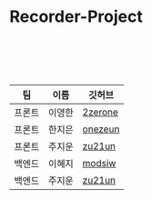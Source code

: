 # Recorder-Project




<br>
<br>
<br>
<br>

|팀|이름|깃허브|
|------|---|---|
|프론트|이영한|[2zerone](https://github.com/2zerone)|
|프론트|한지은|[onezeun](https://github.com/onezeun)|
|프론트|주지운|[zu21un](https://github.com/zu21un)|
|백엔드|이혜지|[modsiw](https://github.com/zzambbang)|
|백엔드|주지운|[zu21un](https://github.com/zu21un)|
